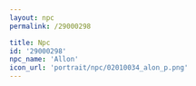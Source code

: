 ```yaml
---
layout: npc
permalink: /29000298

title: Npc
id: '29000298'
npc_name: 'Allon'
icon_url: 'portrait/npc/02010034_alon_p.png'
---
```

